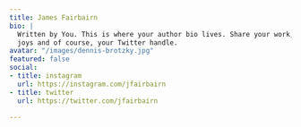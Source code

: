 ```yaml
---
title: James Fairbairn
bio: |
  Written by You. This is where your author bio lives. Share your work, your
  joys and of course, your Twitter handle.
avatar: "/images/dennis-brotzky.jpg"
featured: false
social:
- title: instagram
  url: https://instagram.com/jfairbairn
- title: twitter
  url: https://twitter.com/jfairbairn

---
```

